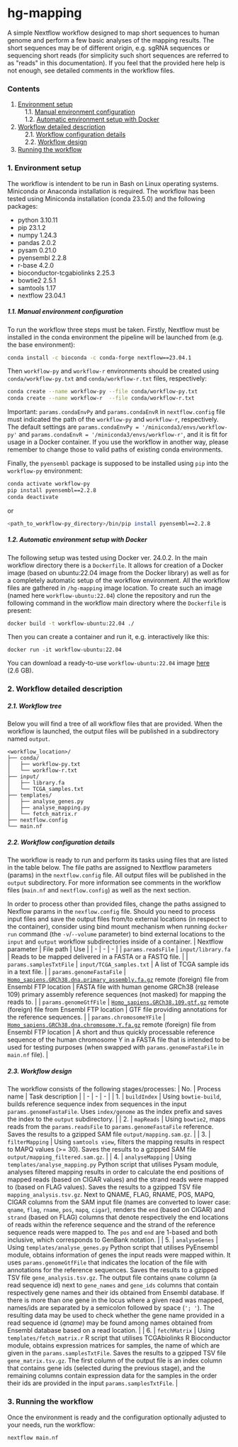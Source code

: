 # hg-mapping
A simple Nextflow workflow designed to map short sequences to human genome and perform a few basic analyses of the mapping results. The short sequences may be of different origin, e.g. sgRNA sequences or sequencing short reads (for simplicity such short sequences are referred to as "reads" in this documentation). If you feel that the provided here help is not enough, see detailed comments in the workflow files.

### Contents
1. [Environment setup](#1)<br>
&nbsp;&nbsp;&nbsp;&nbsp;1.1. [Manual environment configuration](#1.1)<br>
&nbsp;&nbsp;&nbsp;&nbsp;1.2. [Automatic environment setup with Docker](#1.2)<br>
2. [Workflow detailed description](#2)<br>
&nbsp;&nbsp;&nbsp;&nbsp;2.1. [Workflow configuration details](#2.1)<br>
&nbsp;&nbsp;&nbsp;&nbsp;2.2. [Workflow design](#2.2)<br>
3.  [Running the workflow](#3)

### <a name="1">1. Environment setup</a>
The workflow is intendent to be run in Bash on Linux operating systems. Miniconda or Anaconda installation is required. The workflow has been tested using Miniconda installation (conda 23.5.0) and the following packages:
* python 3.10.11
* pip 23.1.2
* numpy 1.24.3
* pandas 2.0.2
* pysam 0.21.0
* pyensembl 2.2.8
* r-base 4.2.0
* bioconductor-tcgabiolinks 2.25.3
* bowtie2 2.5.1
* samtools 1.17
* nextflow 23.04.1

##### <a name="1.1">1.1. Manual environment configuration</a>
To run the workflow three steps must be taken. Firstly, Nextflow must be installed in the conda environment the pipeline will be launched from (e.g. the base environment):
```bash
conda install -c bioconda -c conda-forge nextflow==23.04.1
```

Then `workflow-py` and `workflow-r` environments should be created using `conda/workflow-py.txt` and `conda/workflow-r.txt` files, respectively:
```bash
conda create --name workflow-py --file conda/workflow-py.txt
conda create --name workflow-r  --file conda/workflow-r.txt
```
Important: `params.condaEnvPy` and `params.condaEnvR` in `nextflow.config` file must indicated the path of the `workflow-py` and `workflow-r`, respectively. The default settings are `params.condaEnvPy = '/miniconda3/envs/workflow-py'` and `params.condaEnvR = '/miniconda3/envs/workflow-r'`, and it is fit for usage in a Docker container. If you use the workflow in another way, please remember to change those to valid paths of existing conda environments.

Finally, the `pyensembl` package is supposed to be installed using `pip` into the `workflow-py` environment:
```bash
conda activate workflow-py
pip install pyensembl==2.2.8
conda deactivate
```
or
```bash
<path_to_workflow-py_directory>/bin/pip install pyensembl==2.2.8
```

##### <a name="1.2">1.2. Automatic environment setup with Docker</a>
The following setup was tested using Docker ver. 24.0.2. In the main workflow directory there is a `Dockerfile`. It allows for creation of a Docker image (based on ubuntu:22.04 image from the Docker library) as well as for a completely automatic setup of the workflow environment. All the workflow files are gathered in `/hg-mapping` image location. To create such an image (named here `workflow-ubuntu:22.04`) clone the repository and run the following command in the workflow main directory where the `Dockerfile` is present:
```bash
docker build -t workflow-ubuntu:22.04 ./
```

Then you can create a container and run it, e.g. interactively like this:
```
docker run -it workflow-ubuntu:22.04
```

You can download a ready-to-use `workflow-ubuntu:22.04` image [here](https://drive.google.com/file/d/1i_Q9ittRX2utEBnbYEsc_xJ_tEzo9IG2/view?usp=drive_link) (2.6&nbsp;GB).

### <a name="2">2. Workflow detailed description</a>
##### <a name="2.1">2.1. Workflow tree</a>
Below you will find a tree of all workflow files that are provided. When the workflow is launched, the output files will be published in a subdirectory named `output`.
```
<workflow_location>/
├── conda/
│   ├── workflow-py.txt
│   └── workflow-r.txt
├── input/
│   ├── library.fa
│   └── TCGA_samples.txt
├── templates/
│   ├── analyse_genes.py
│   ├── analyse_mapping.py
│   └── fetch_matrix.r
├── nextflow.config
└── main.nf
```

##### <a name="2.2">2.2. Workflow configuration details</a>
The workflow is ready to run and perform its tasks using files that are listed in the table below. The file paths are assigned to Nextflow parameters (params) in the `nextflow.config` file. All output files will be published in the `output` subdirectory. For more information see comments in the workflow files (`main.nf` and `nextflow.config`) as well as the next section.

In order to process other than provided files, change the paths assigned to Nexflow params in the `nexflow.config` file. Should you need to process input files and save the output files from/to external locations (in respect to the container), consider using bind mount mechanism when running `docker run` command (the `-v`/`--volume` parameter) to bind external locations to the `input` and `output` workflow subdirectories inside of a container.
| Nextflow parameter | File path | Use |
| - | - | - |
| `params.readsFile` | `input/library.fa` | Reads to be mapped delivered in a FASTA or a FASTQ file. |
| `params.samplesTxtFile` | `input/TCGA_samples.txt` | A list of TCGA sample ids in a text file. |
| `params.genomeFastaFile` | [`Homo_sapiens.GRCh38.dna.primary_assembly.fa.gz`](https://ftp.ensembl.org/pub/release-109/fasta/homo_sapiens/dna/Homo_sapiens.GRCh38.dna.primary_assembly.fa.gz) remote (foreign) file from Ensembl FTP location | FASTA file with human genome GRCh38 (release 109) primary assembly reference sequences (not masked) for mapping the reads to. |
| `params.genomeGtfFile` | [`Homo_sapiens.GRCh38.109.gtf.gz`](https://ftp.ensembl.org/pub/release-109/gtf/homo_sapiens/Homo_sapiens.GRCh38.109.gtf.gz) remote (foreign) file from Ensembl FTP location | GTF file providing annotations for the reference sequences. |
| `params.chromosomeYFile` | [`Homo_sapiens.GRCh38.dna.chromosome.Y.fa.gz`](https://ftp.ensembl.org/pub/release-109/fasta/homo_sapiens/dna/Homo_sapiens.GRCh38.dna.chromosome.Y.fa.gz) remote (foreign) file from Ensembl FTP location | A short and thus quickly processable reference sequence of the human chromosome Y in a FASTA file that is intended to be used for testing purposes (when swapped with `params.genomeFastaFile` in `main.nf` file). |

##### <a name="2.3">2.3. Workflow design</a>
The workflow consists of the following stages/processes:
| No. | Process name | Task description |
| - | - | - |
| 1. | `buildIndex` |  Using `bowtie-build`, builds reference sequence index from sequences in the input `params.genomeFastaFile`. Uses `index/genome` as the index prefix and saves the index to the `output` subdirectory. |
| 2. | `mapReads` | Using `bowtie2`, maps reads from the `params.readsFile` to `params.genomeFastaFile` reference. Saves the results to a gzipped SAM file `output/mapping.sam.gz`. |
| 3. | `filterMapping` | Using `samtools view`, filters the mapping results in respect to MAPQ values (>= 30). Saves the results to a gzipped SAM file `output/mapping_filtered.sam.gz`. |
| 4. | `analyseMapping`  | Using `templates/analyse_mapping.py` Python script that utilises Pysam module, analyses filtered mapping results in order to calculate the end positions of mapped reads (based on CIGAR values) and the strand reads were mapped to (based on FLAG values). Saves the results to a gzipped TSV file `mapping_analysis.tsv.gz`. Next to QNAME, FLAG, RNAME, POS, MAPQ, CIGAR columns from the SAM input file (names are converted to lower case: `qname`, `flag`, `rname`, `pos`, `mapq`, `cigar`), renders the `end` (based on CIGAR) and `strand` (based on FLAG) columns that denote respectively the end locations of reads within the reference sequence and the strand of the reference sequence reads were mapped to. The `pos` and `end` are 1-based and both inclusive, which corresponds to GenBank notation. |
| 5. | `analyseGenes` | Using `templates/analyse_genes.py` Python script that utilises PyEnsembl module, obtains information of genes the input reads were mapped within. It uses `params.genomeGtfFile` that indicates the location of the file with annotations for the reference sequences. Saves the results to a gzipped TSV file `gene_analysis.tsv.gz`. The output file contains `qname` column (a read sequence id) next to `gene_names` and `gene_ids` columns that contain respectively gene names and their ids obtained from Ensembl database. If there is more than one gene in the locus where a given read was mapped, names/ids are separated by a semicolon followed by space (`'; '`). The resulting data may be used to check whether the gene name provided in a read sequence id (_qname_) may be found among names obtained from Ensembl database based on a read location. | 
| 6. | `fetchMatrix` | Using `templates/fetch_matrix.r` R script that utilises TCGAbiolinks R Bioconductor module, obtains expression matrices for samples, the name of which are given in the `params.samplesTxtFile`. Saves the results to a gzipped TSV file `gene_matrix.tsv.gz`. The first column of the output file is an index column that contains gene ids (selected during the previous stage), and the remaining columns contain expression data for the samples in the order their ids are provided in the input `params.samplesTxtFile`. |

### 3. <a name="3">Running the workflow</a>
Once the environment is ready and the configuration optionally adjusted to your needs, run the workflow:
```
nextflow main.nf
```
